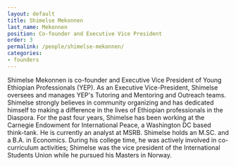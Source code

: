 ```yaml
---
layout: default
title: Shimelse Mekonnen
last_name: Mekonnen
position: Co-founder and Executive Vice President
order: 3
permalink: /people/shimelse-mekonnen/
categories:
- founders
---
```

Shimelse Mekonnen is co-founder and Executive Vice President of Young Ethiopian Professionals (YEP). As an Executive Vice-President, Shimelse oversees and manages YEP's Tutoring and Mentoring and Outreach teams. Shimelse strongly believes in community organizing and has dedicated himself to making a difference in the lives of Ethiopian professionals in the Diaspora. For the past four years, Shimelse has been working at the Carnegie Endowment for International Peace, a Washington DC based think-tank. He is currently an analyst at MSRB. Shimelse holds an M.SC. and a B.A. in Economics. During his college time, he was actively involved in co-curriculum activities; Shimelse was the vice president of the International Students Union while he pursued his Masters in Norway.
